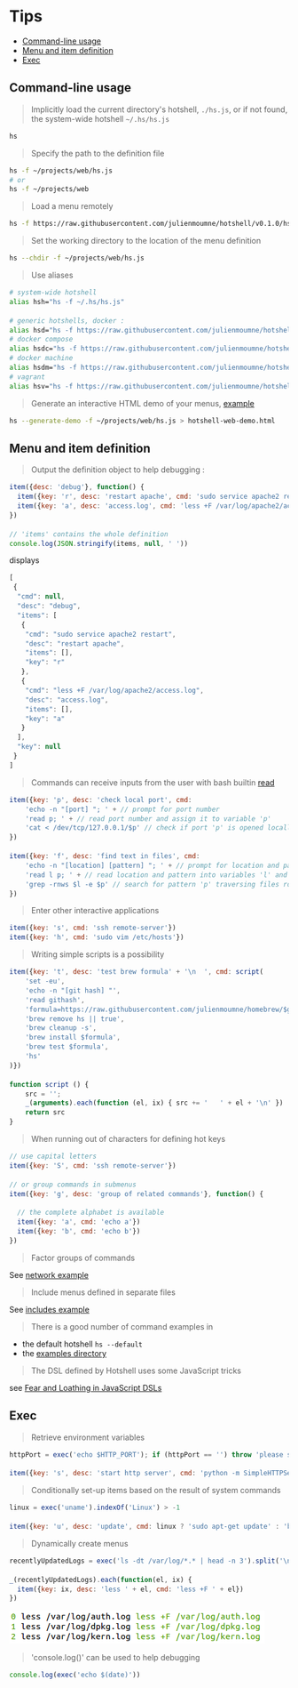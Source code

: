 # Tips

  - [Command-line usage](#command-line-usage)
  - [Menu and item definition](#menu-and-item-definition)
  - [Exec](#exec)

## Command-line usage

> Implicitly load the current directory's hotshell, `./hs.js`, or if not found, the system-wide hotshell `~/.hs/hs.js`

```bash
hs
```

> Specify the path to the definition file

```bash
hs -f ~/projects/web/hs.js
# or
hs -f ~/projects/web
```

> Load a menu remotely

```bash
hs -f https://raw.githubusercontent.com/julienmoumne/hotshell/v0.1.0/hs.js
```

> Set the working directory to the location of the menu definition

```bash
hs --chdir -f ~/projects/web/hs.js
```

> Use aliases

```bash
# system-wide hotshell
alias hsh="hs -f ~/.hs/hs.js"

# generic hotshells, docker :
alias hsd="hs -f https://raw.githubusercontent.com/julienmoumne/hotshell/v0.1.0/examples/docker/docker.hs.js"
# docker compose
alias hsdc="hs -f https://raw.githubusercontent.com/julienmoumne/hotshell/v0.1.0/examples/docker/docker-compose.hs.js"
# docker machine
alias hsdm="hs -f https://raw.githubusercontent.com/julienmoumne/hotshell/v0.1.0/examples/docker/docker-machine.hs.js"
# vagrant
alias hsv="hs -f https://raw.githubusercontent.com/julienmoumne/hotshell/v0.1.0/examples/vagrant/vagrant.hs.js"
```

> Generate an interactive HTML demo of your menus, [example](http://julienmoumne.github.com/hotshell/demos/hs.js.html)

```bash
hs --generate-demo -f ~/projects/web/hs.js > hotshell-web-demo.html  
```

## Menu and item definition

> Output the definition object to help debugging :

```javascript
item({desc: 'debug'}, function() {
  item({key: 'r', desc: 'restart apache', cmd: 'sudo service apache2 restart'})
  item({key: 'a', desc: 'access.log', cmd: 'less +F /var/log/apache2/access.log'})
}) 

// 'items' contains the whole definition
console.log(JSON.stringify(items, null, ' '))
```
displays
```javascript
[
 {
  "cmd": null,
  "desc": "debug",
  "items": [
   {
    "cmd": "sudo service apache2 restart",
    "desc": "restart apache",
    "items": [],
    "key": "r"
   },
   {
    "cmd": "less +F /var/log/apache2/access.log",
    "desc": "access.log",
    "items": [],
    "key": "a"
   }
  ],
  "key": null
 }
]
```
  
> Commands can receive inputs from the user with bash builtin [read](http://wiki.bash-hackers.org/commands/builtin/read) 

```javascript
item({key: 'p', desc: 'check local port', cmd:
    'echo -n "[port] "; ' + // prompt for port number
    'read p; ' + // read port number and assign it to variable 'p'
    'cat < /dev/tcp/127.0.0.1/$p' // check if port 'p' is opened locally
})

item({key: 'f', desc: 'find text in files', cmd:
    'echo -n "[location] [pattern] "; ' + // prompt for location and pattern
    'read l p; ' + // read location and pattern into variables 'l' and 'p'
    'grep -rnws $l -e $p' // search for pattern 'p' traversing files rooted at 'l'
})
```

> Enter other interactive applications

```javascript
item({key: 's', cmd: 'ssh remote-server'})
item({key: 'h', cmd: 'sudo vim /etc/hosts'})
```

> Writing simple scripts is a possibility
 
```javascript
item({key: 't', desc: 'test brew formula' + '\n  ', cmd: script(
    'set -eu',
    'echo -n "[git hash] "',
    'read githash',
    'formula=https://raw.githubusercontent.com/julienmoumne/homebrew/$githash/Library/Formula/hs.rb',
    'brew remove hs || true',
    'brew cleanup -s',
    'brew install $formula',
    'brew test $formula',
    'hs'
)})

function script () {
    src = '';
    _(arguments).each(function (el, ix) { src += '   ' + el + '\n' })
    return src
}
```

> When running out of characters for defining hot keys

```javascript
// use capital letters
item({key: 'S', cmd: 'ssh remote-server'})

// or group commands in submenus
item({key: 'g', desc: 'group of related commands'}, function() {

  // the complete alphabet is available
  item({key: 'a', cmd: 'echo a'})
  item({key: 'b', cmd: 'echo b'})
})
```

> Factor groups of commands

See [network example](examples#network)

> Include menus defined in separate files

See [includes example](examples#includes)

> There is a good number of command examples in

 - the default hotshell `hs --default`
 - the [examples directory](./examples)

> The DSL defined by Hotshell uses some JavaScript tricks

see [Fear and Loathing in JavaScript DSLs](http://alexyoung.org/2009/10/22/javascript-dsl/)

## Exec

> Retrieve environment variables
  
```javascript
httpPort = exec('echo $HTTP_PORT'); if (httpPort == '') throw 'please set $HTTP_PORT'

item({key: 's', desc: 'start http server', cmd: 'python -m SimpleHTTPServer ' + httpPort})
```

> Conditionally set-up items based on the result of system commands
  
```javascript
linux = exec('uname').indexOf('Linux') > -1

item({key: 'u', desc: 'update', cmd: linux ? 'sudo apt-get update' : 'brew update'})
```

> Dynamically create menus
  
```javascript
recentlyUpdatedLogs = exec('ls -dt /var/log/*.* | head -n 3').split('\n')

_(recentlyUpdatedLogs).each(function(el, ix) {
  item({key: ix, desc: 'less ' + el, cmd: 'less +F ' + el})
})
```
![Generated Items - Logs](doc/generated-items-logs.png)
> 'console.log()' can be used to help debugging

```javascript
console.log(exec('echo $(date)'))
```